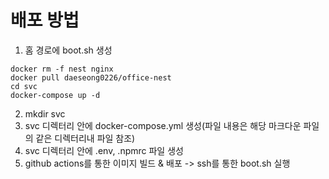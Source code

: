 # 배포 방법
1. 홈 경로에 boot.sh 생성

```
docker rm -f nest nginx
docker pull daeseong0226/office-nest
cd svc
docker-compose up -d
```
2. mkdir svc
3. svc 디렉터리 안에 docker-compose.yml 생성(파일 내용은 해당 마크다운 파일의 같은 디렉터리내 파일 참조)
4. svc 디렉터리 안에 .env, .npmrc 파일 생성
4. github actions를 통한 이미지 빌드 & 배포 -> ssh를 통한 boot.sh 실행